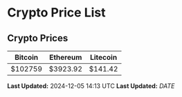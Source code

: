 # Crypto Price List

## Crypto Prices
| Bitcoin | Ethereum | Litecoin |
| ------- | -------- | -------- |
| $102759 | $3923.92 | $141.42 |
**Last Updated:** 2024-12-05 14:13 UTC
**Last Updated:** $DATE$
